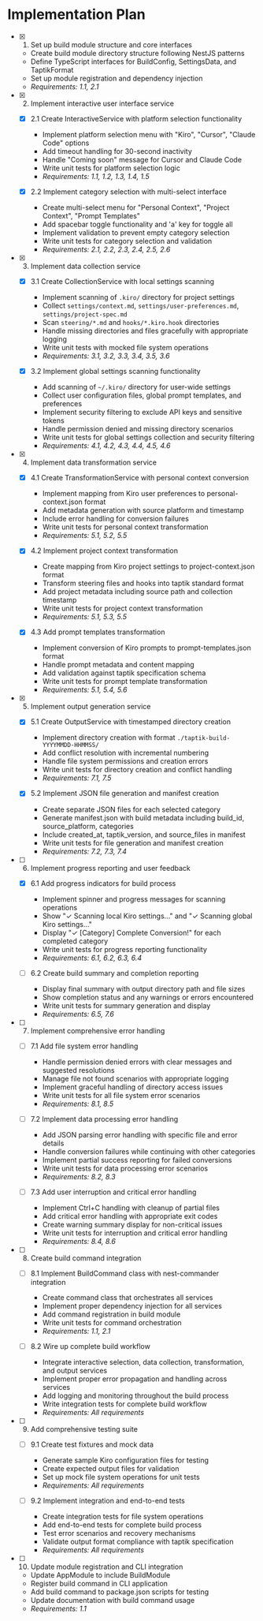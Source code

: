 # Implementation Plan

- [x] 1. Set up build module structure and core interfaces
  - Create build module directory structure following NestJS patterns
  - Define TypeScript interfaces for BuildConfig, SettingsData, and TaptikFormat
  - Set up module registration and dependency injection
  - _Requirements: 1.1, 2.1_

- [x] 2. Implement interactive user interface service
  - [x] 2.1 Create InteractiveService with platform selection functionality
    - Implement platform selection menu with "Kiro", "Cursor", "Claude Code" options
    - Add timeout handling for 30-second inactivity
    - Handle "Coming soon" message for Cursor and Claude Code
    - Write unit tests for platform selection logic
    - _Requirements: 1.1, 1.2, 1.3, 1.4, 1.5_

  - [x] 2.2 Implement category selection with multi-select interface
    - Create multi-select menu for "Personal Context", "Project Context", "Prompt Templates"
    - Add spacebar toggle functionality and 'a' key for toggle all
    - Implement validation to prevent empty category selection
    - Write unit tests for category selection and validation
    - _Requirements: 2.1, 2.2, 2.3, 2.4, 2.5, 2.6_

- [x] 3. Implement data collection service
  - [x] 3.1 Create CollectionService with local settings scanning
    - Implement scanning of `.kiro/` directory for project settings
    - Collect `settings/context.md`, `settings/user-preferences.md`, `settings/project-spec.md`
    - Scan `steering/*.md` and `hooks/*.kiro.hook` directories
    - Handle missing directories and files gracefully with appropriate logging
    - Write unit tests with mocked file system operations
    - _Requirements: 3.1, 3.2, 3.3, 3.4, 3.5, 3.6_

  - [x] 3.2 Implement global settings scanning functionality
    - Add scanning of `~/.kiro/` directory for user-wide settings
    - Collect user configuration files, global prompt templates, and preferences
    - Implement security filtering to exclude API keys and sensitive tokens
    - Handle permission denied and missing directory scenarios
    - Write unit tests for global settings collection and security filtering
    - _Requirements: 4.1, 4.2, 4.3, 4.4, 4.5, 4.6_

- [x] 4. Implement data transformation service
  - [x] 4.1 Create TransformationService with personal context conversion
    - Implement mapping from Kiro user preferences to personal-context.json format
    - Add metadata generation with source platform and timestamp
    - Include error handling for conversion failures
    - Write unit tests for personal context transformation
    - _Requirements: 5.1, 5.2, 5.5_

  - [x] 4.2 Implement project context transformation
    - Create mapping from Kiro project settings to project-context.json format
    - Transform steering files and hooks into taptik standard format
    - Add project metadata including source path and collection timestamp
    - Write unit tests for project context transformation
    - _Requirements: 5.1, 5.3, 5.5_

  - [x] 4.3 Add prompt templates transformation
    - Implement conversion of Kiro prompts to prompt-templates.json format
    - Handle prompt metadata and content mapping
    - Add validation against taptik specification schema
    - Write unit tests for prompt template transformation
    - _Requirements: 5.1, 5.4, 5.6_

- [x] 5. Implement output generation service
  - [x] 5.1 Create OutputService with timestamped directory creation
    - Implement directory creation with format `./taptik-build-YYYYMMDD-HHMMSS/`
    - Add conflict resolution with incremental numbering
    - Handle file system permissions and creation errors
    - Write unit tests for directory creation and conflict handling
    - _Requirements: 7.1, 7.5_

  - [x] 5.2 Implement JSON file generation and manifest creation
    - Create separate JSON files for each selected category
    - Generate manifest.json with build metadata including build_id, source_platform, categories
    - Include created_at, taptik_version, and source_files in manifest
    - Write unit tests for file generation and manifest creation
    - _Requirements: 7.2, 7.3, 7.4_

- [ ] 6. Implement progress reporting and user feedback
  - [x] 6.1 Add progress indicators for build process
    - Implement spinner and progress messages for scanning operations
    - Show "✓ Scanning local Kiro settings..." and "✓ Scanning global Kiro settings..."
    - Display "✓ [Category] Complete Conversion!" for each completed category
    - Write unit tests for progress reporting functionality
    - _Requirements: 6.1, 6.2, 6.3, 6.4_

  - [ ] 6.2 Create build summary and completion reporting
    - Display final summary with output directory path and file sizes
    - Show completion status and any warnings or errors encountered
    - Write unit tests for summary generation and display
    - _Requirements: 6.5, 7.6_

- [ ] 7. Implement comprehensive error handling
  - [ ] 7.1 Add file system error handling
    - Handle permission denied errors with clear messages and suggested resolutions
    - Manage file not found scenarios with appropriate logging
    - Implement graceful handling of directory access issues
    - Write unit tests for all file system error scenarios
    - _Requirements: 8.1, 8.5_

  - [ ] 7.2 Implement data processing error handling
    - Add JSON parsing error handling with specific file and error details
    - Handle conversion failures while continuing with other categories
    - Implement partial success reporting for failed conversions
    - Write unit tests for data processing error scenarios
    - _Requirements: 8.2, 8.3_

  - [ ] 7.3 Add user interruption and critical error handling
    - Implement Ctrl+C handling with cleanup of partial files
    - Add critical error handling with appropriate exit codes
    - Create warning summary display for non-critical issues
    - Write unit tests for interruption and critical error handling
    - _Requirements: 8.4, 8.6_

- [ ] 8. Create build command integration
  - [ ] 8.1 Implement BuildCommand class with nest-commander integration
    - Create command class that orchestrates all services
    - Implement proper dependency injection for all services
    - Add command registration in build module
    - Write unit tests for command orchestration
    - _Requirements: 1.1, 2.1_

  - [ ] 8.2 Wire up complete build workflow
    - Integrate interactive selection, data collection, transformation, and output services
    - Implement proper error propagation and handling across services
    - Add logging and monitoring throughout the build process
    - Write integration tests for complete build workflow
    - _Requirements: All requirements_

- [ ] 9. Add comprehensive testing suite
  - [ ] 9.1 Create test fixtures and mock data
    - Generate sample Kiro configuration files for testing
    - Create expected output files for validation
    - Set up mock file system operations for unit tests
    - _Requirements: All requirements_

  - [ ] 9.2 Implement integration and end-to-end tests
    - Create integration tests for file system operations
    - Add end-to-end tests for complete build process
    - Test error scenarios and recovery mechanisms
    - Validate output format compliance with taptik specification
    - _Requirements: All requirements_

- [ ] 10. Update module registration and CLI integration
  - Update AppModule to include BuildModule
  - Register build command in CLI application
  - Add build command to package.json scripts for testing
  - Update documentation with build command usage
  - _Requirements: 1.1_
